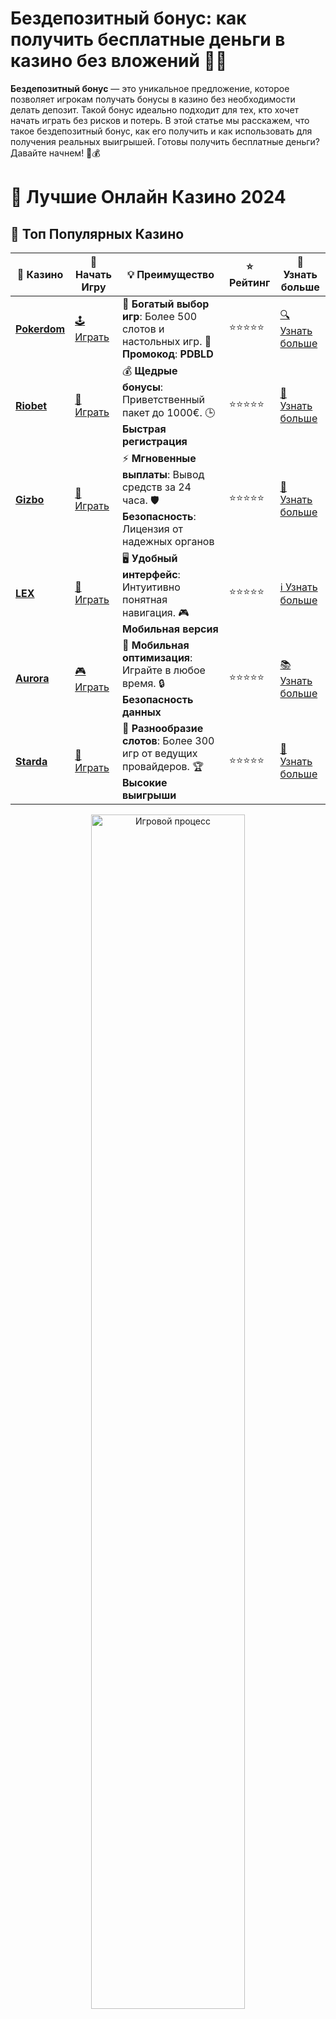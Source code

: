 # Бездепозитный бонус: как получить бесплатные деньги в казино без вложений 💸🎰

**Бездепозитный бонус** — это уникальное предложение, которое позволяет игрокам получать бонусы в казино без необходимости делать депозит. Такой бонус идеально подходит для тех, кто хочет начать играть без рисков и потерь. В этой статье мы расскажем, что такое бездепозитный бонус, как его получить и как использовать для получения реальных выигрышей. Готовы получить бесплатные деньги? Давайте начнем! 🎉💰

# 🎰 Лучшие Онлайн Казино 2024

## 🌟 Топ Популярных Казино

| 🎲 **Казино** | 🔗 **Начать Игру** | 💡 **Преимущество** | ⭐ **Рейтинг** | 🔗 **Узнать больше** |
|--------------|---------------------|---------------------|----------------|----------------------|
| [**Pokerdom**](https://brandplay.link/4k77v2yx) | [🕹️ Играть](https://brandplay.link/4k77v2yx) | 🎉 **Богатый выбор игр**: Более 500 слотов и настольных игр. 🎁 **Промокод**: **PDBLD** | ⭐⭐⭐⭐⭐ | [🔍 Узнать больше](https://brandplay.link/4k77v2yx) |
| [**Riobet**](https://brandplay.link/7xBLTPyj) | [🎰 Играть](https://brandplay.link/7xBLTPyj) | 💰 **Щедрые бонусы**: Приветственный пакет до 1000€. 🕒 **Быстрая регистрация** | ⭐⭐⭐⭐⭐ | [📖 Узнать больше](https://brandplay.link/7xBLTPyj) |
| [**Gizbo**](https://brandplay.link/bprXw4YV) | [🎲 Играть](https://brandplay.link/bprXw4YV) | ⚡ **Мгновенные выплаты**: Вывод средств за 24 часа. 🛡️ **Безопасность**: Лицензия от надежных органов | ⭐⭐⭐⭐⭐ | [📝 Узнать больше](https://brandplay.link/bprXw4YV) |
| [**LEX**](https://brandplay.link/zW4hdDFV) | [🤑 Играть](https://brandplay.link/zW4hdDFV) | 🖥️ **Удобный интерфейс**: Интуитивно понятная навигация. 🎮 **Мобильная версия** | ⭐⭐⭐⭐⭐ | [ℹ️ Узнать больше](https://brandplay.link/zW4hdDFV) |
| [**Aurora**](https://10trafic-stat2.com/click/668546556bcc6313411604bd/6766/13032/subaccount) | [🎮 Играть](https://10trafic-stat2.com/click/668546556bcc6313411604bd/6766/13032/subaccount) | 📱 **Мобильная оптимизация**: Играйте в любое время. 🔒 **Безопасность данных** | ⭐⭐⭐⭐⭐ | [📚 Узнать больше](https://10trafic-stat2.com/click/668546556bcc6313411604bd/6766/13032/subaccount) |
| [**Starda**](https://brandplay.link/fB7xwRFL) | [🎯 Играть](https://brandplay.link/fB7xwRFL) | 🎰 **Разнообразие слотов**: Более 300 игр от ведущих провайдеров. 🏆 **Высокие выигрыши** | ⭐⭐⭐⭐⭐ | [🔎 Узнать больше](https://brandplay.link/fB7xwRFL) |

<div align="center">
    <img src="https://i.pinimg.com/originals/87/9e/b9/879eb9354dd0699582408b68f2e253b2.gif" alt="Игровой процесс" width="70%">
</div>

## 💎 Лучшие Бонусы и Акции

| 🎲 **Казино** | 🔗 **Начать Игру** | 💡 **Преимущество** | ⭐ **Рейтинг** | 🔗 **Узнать больше** |
|--------------|---------------------|---------------------|----------------|----------------------|
| [**Kometa**](https://brandplay.link/8ZymQJV8) | [🎰 Играть](https://brandplay.link/8ZymQJV8) | 🎁 **Эксклюзивные бонусы**: Регулярные акции и промо. 🔄 **Программы лояльности** | ⭐⭐⭐⭐☆ | [🔍 Узнать больше](https://brandplay.link/8ZymQJV8) |
| [**R7**](https://brandplay.link/bMd3Yjsw) | [🕹️ Играть](https://brandplay.link/bMd3Yjsw) | 🕒 **Круглосуточная поддержка**: Всегда на связи. 💸 **Высокие лимиты** | ⭐⭐⭐⭐☆ | [📖 Узнать больше](https://brandplay.link/bMd3Yjsw) |
| [**7K**](https://brandplay.link/BvQyFShp) | [🎲 Играть](https://brandplay.link/BvQyFShp) | 🌟 **Эксклюзивные бонусы**: Только для VIP игроков. 🎉 **Сезонные акции** | ⭐⭐⭐⭐☆ | [📝 Узнать больше](https://brandplay.link/BvQyFShp) |
| [**Kent**](https://brandplay.link/Fv2WP3js) | [🤑 Играть](https://brandplay.link/Fv2WP3js) | 📈 **Высокий RTP**: Более 98%. 💼 **Профессиональная поддержка** | ⭐⭐⭐⭐☆ | [ℹ️ Узнать больше](https://brandplay.link/Fv2WP3js) |
| [**1Xslots**](https://brandplay.link/hSB1khtr) | [🎮 Играть](https://brandplay.link/hSB1khtr) | 🎉 **Множество акций**: Еженедельные бонусы и турниры. 🛡️ **Безопасность** | ⭐⭐⭐⭐☆ | [📚 Узнать больше](https://brandplay.link/hSB1khtr) |
| [**Gama**](https://brandplay.link/j6NMKsDz) | [🎯 Играть](https://brandplay.link/j6NMKsDz) | 🔍 **Интуитивный интерфейс**: Легкость использования. 🏅 **Престижные турниры** | ⭐⭐⭐⭐☆ | [🔎 Узнать больше](https://brandplay.link/j6NMKsDz) |

<div align="center">
    <img src="https://i.pinimg.com/originals/87/9e/b9/879eb9354dd0699582408b68f2e253b2.gif" alt="Игровой процесс" width="70%">
</div>

## 🚀 Быстрые Выигрыши и Поддержка

| 🎲 **Казино** | 🔗 **Начать Игру** | 💡 **Преимущество** | ⭐ **Рейтинг** | 🔗 **Узнать больше** |
|--------------|---------------------|---------------------|----------------|----------------------|
| [**Onion**](https://brandplay.link/zBGRVpQ9) | [🎰 Играть](https://brandplay.link/zBGRVpQ9) | 🤑 **Низкие ставки**: Идеально для начинающих. 🔄 **Быстрые выводы** | ⭐⭐⭐⭐☆ | [🔍 Узнать больше](https://brandplay.link/zBGRVpQ9) |
| [**Чемпион**](https://temon-gter.cfd/go/lRq?p80412p304504pcc44t17455) | [🕹️ Играть](https://temon-gter.cfd/go/lRq?p80412p304504pcc44t17455) | 🏅 **Лояльная программа**: Награды за активность. 🎁 **Ежемесячные бонусы** | ⭐⭐⭐⭐☆ | [📖 Узнать больше](https://temon-gter.cfd/go/lRq?p80412p304504pcc44t17455) |
| [**Vavada**](https://vavadapartner.pro/?promo=ea5c9275-6854-4505-94fc-95ab18221945-linkb2) | [🎲 Играть](https://vavadapartner.pro/?promo=ea5c9275-6854-4505-94fc-95ab18221945-linkb2) | 🚀 **Быстрая регистрация**: Начните играть мгновенно. 🔐 **Безопасные транзакции** | ⭐⭐⭐⭐☆ | [📝 Узнать больше](https://vavadapartner.pro/?promo=ea5c9275-6854-4505-94fc-95ab18221945-linkb2) |
| [**Friends**](https://gofriends.kim/linkb2) | [🤑 Играть](https://gofriends.kim/linkb2) | 🤝 **Социальные игры**: Играйте с друзьями. 🌐 **Мультиплатформенность** | ⭐⭐⭐⭐☆ | [ℹ️ Узнать больше](https://gofriends.kim/linkb2) |
| [**1WIN**](https://brandplay.link/smXVpBbG) | [🎮 Играть](https://brandplay.link/smXVpBbG) | 🏆 **Турниры с большими призами**: Присоединяйтесь к состязаниям. 🎯 **Акции каждый день** | ⭐⭐⭐⭐⭐ | [🔍 Узнать больше](https://brandplay.link/smXVpBbG) |
| [**Drip**](https://drp-ircp01.com/c07e6a3db) | [🎯 Играть](https://drp-ircp01.com/c07e6a3db) | 🌐 **Инновационные игры**: Новейшие игровые технологии. 🛡️ **Высокая безопасность** | ⭐⭐⭐⭐☆ | [🔎 Узнать больше](https://drp-ircp01.com/c07e6a3db) |

✨ **Выбирайте лучшее казино для себя и наслаждайтесь игрой! Удачи!** ✨

![Бездепозитный бонус](https://i.pinimg.com/originals/a9/29/6e/a9296ea1cf6a7c20a985e593451f0323.png)

<div align="center">
    <img src="https://i.pinimg.com/originals/87/9e/b9/879eb9354dd0699582408b68f2e253b2.gif" alt="Бездепозитный бонус" width="70%">
</div>

---

### Что такое **бездепозитный бонус**? 🤔

**Бездепозитный бонус** — это предложение, которое дает возможность игрокам получить бонусные средства или бесплатные вращения без необходимости делать депозит. Это означает, что вы можете начать играть в казино и выигрывать реальные деньги, не рискуя своими средствами. Это особенно привлекательно для новичков, которые хотят испытать игры, не тратя собственные деньги.

Бездепозитный бонус может быть предоставлен в виде:
- **Бесплатных фриспинов** 🎰
- **Бонусных средств**, которые можно использовать для ставок 💵
- **Денежных призов** или **кредитов для ставок** 🎁

---

### Как получить **бездепозитный бонус**? 💡

1. **Регистрация в казино** 📝  
   Обычно бездепозитный бонус предлагается новым пользователям при регистрации в онлайн-казино. После того как вы создадите аккаунт, бонус будет зачислен на ваш счет.

2. **Верификация аккаунта** 📸  
   Чтобы получить бездепозитный бонус, многие казино требуют пройти верификацию аккаунта. Это обычно включает в себя подтверждение вашего email-адреса и/или номера телефона.

3. **Использование промокодов** 🎟  
   В некоторых случаях бездепозитный бонус может быть активирован с помощью промокода. Он может быть предоставлен в рамках акций, рассылок или специальных предложений казино.

4. **Участие в акциях казино** 🎉  
   Бездепозитные бонусы также могут быть частью акций, проводимых казино. Это могут быть акции для новых игроков, сезонные предложения или бонусы на праздники.

---

### Преимущества **бездепозитных бонусов** 🌟

1. **Без финансового риска** 🔒  
   Самое главное преимущество бездепозитного бонуса — это возможность играть и выигрывать без риска потерять свои деньги. Это отличный способ испытать удачу, не рискуя своим бюджетом.

2. **Хороший старт для новичков** 🚀  
   Бездепозитный бонус — это отличная возможность для новичков ознакомиться с играми казино, их правилами и интерфейсом, не тратя при этом собственные средства.

3. **Потенциал для реальных выигрышей** 💰  
   Несмотря на то, что бонусные средства не всегда можно вывести сразу, многие казино предлагают достаточно гибкие условия для их использования. В некоторых случаях, выигранные деньги можно вывести, если выполнить требования по отыгрышу.

4. **Простота получения** 🏆  
   Получить бездепозитный бонус довольно просто. Нужно всего лишь зарегистрироваться, возможно пройти верификацию и начать играть.

---

### Как правильно использовать **бездепозитный бонус** для максимальных выигрышей? 🎯

1. **Ознакомьтесь с условиями бонуса** 📜  
   Важно понимать все условия бездепозитного бонуса, чтобы избежать неприятных сюрпризов. Обратите внимание на такие моменты, как требования по отыгрышу, лимиты на вывод и возможные ограничения по ставкам.

2. **Выбирайте игры с высокой отдачей** 🎰  
   Для того чтобы эффективно использовать бонус, стоит выбирать слоты и игры с высокой отдачей (RTP). Это увеличивает шансы на выигрыш и поможет быстрее отыграть бонус.

3. **Играйте ответственно** 🎮  
   Несмотря на то, что бонусы бесплатные, не стоит рисковать слишком крупными ставками, особенно если вы новичок. Начните с небольших ставок и постепенно увеличивайте их, когда будете уверены в своих силах.

4. **Используйте бонусы на фриспины** 🎁  
   Часто бездепозитные бонусы включают в себя бесплатные вращения. Используйте их в популярных слотах, чтобы увеличить шанс на получение крупного выигрыша.

---

### ТОП-3 **бездепозитных бонуса** в казино 🎉

1. **Бонус за регистрацию**  
   Самый популярный вид бездепозитного бонуса. После регистрации вы получаете бесплатные деньги или фриспины для игры в слоты.

2. **Фриспины без депозита** 🎰  
   Некоторые казино предоставляют бонус в виде бесплатных вращений. Это отличный способ попробовать новые игры без риска потерять свои деньги.

3. **Бонусы за активацию учетной записи**  
   После подтверждения своего аккаунта, казино может предложить бездепозитный бонус для активных игроков, которые только что прошли верификацию.

---

### Заключение: получите свой **бездепозитный бонус** и начните выигрывать прямо сейчас! 🎰

**Бездепозитный бонус** — это отличный способ начать играть в казино без вложений, попробовать новые игры и, возможно, даже выиграть реальные деньги. Воспользуйтесь возможностью испытать удачу, не рискуя своими средствами, и получите удовольствие от игрового процесса.

💬 **Не упустите шанс начать играть с бездепозитным бонусом и испытать свою удачу уже сегодня!**

